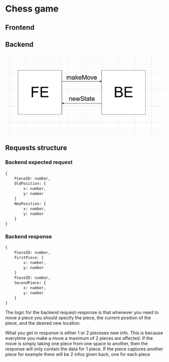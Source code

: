 # Chess game

## Frontend

## Backend

![General Architecture](./Architecture.png "Title")

## Requests structure

### Backend expected request 

```
{
    PieceID: number,
    OldPosition: { 
        x: number,
        y: number
    }
    NewPosition: {
        x: number,
        y: number
    }
}
```

### Backend response

```
{
    PieceID: number,
    FirstPiece: { 
        x: number,
        y: number
    }
    PieceID: number,
    SecondPiece: {
        x: number,
        y: number
    }
}
```

The logic for the backend request-response is that whenever you need to move a piece you should specify the piece, the current position of the piece, and the desired new location.

What you get in response is either 1 or 2 pieceses new info. This is because everytime you make a move a maximum of 2 pieces are affected. If the move is simply taking one piece from one space to another, then the response will only contain the data for 1 piece. If the piece captures another piece for example there will be 2 infos given back, one for each piece